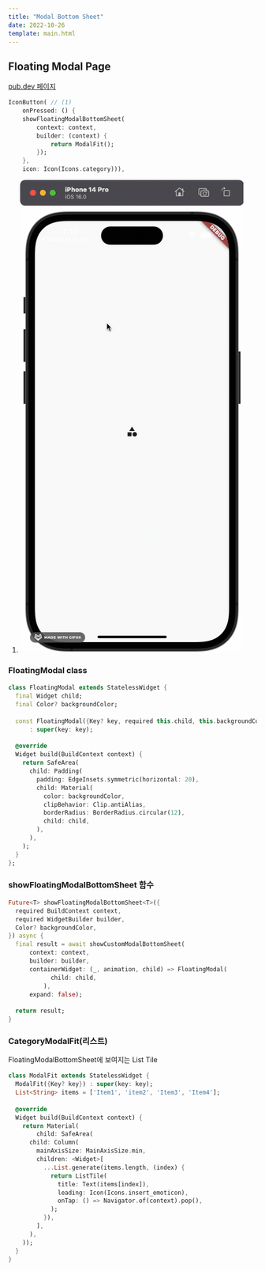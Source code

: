 ```yaml
---
title: "Modal Bottom Sheet"
date: 2022-10-26
template: main.html
---
```


## Floating Modal Page
[pub.dev 페이지](https://pub.dev/packages/modal_bottom_sheet)<br>

```dart
IconButton( // (1)
    onPressed: () {
    showFloatingModalBottomSheet(
        context: context,
        builder: (context) {
            return ModalFit();
        });
    },
    icon: Icon(Icons.category))),
```

1. ![floatingModalBottomSheet](/docs/assets/img/flutter/design/modal_bottom_sheet/floating_modal_bottom_sheet.gif)

### FloatingModal class
```dart
class FloatingModal extends StatelessWidget {
  final Widget child;
  final Color? backgroundColor;

  const FloatingModal({Key? key, required this.child, this.backgroundColor})
      : super(key: key);

  @override
  Widget build(BuildContext context) {
    return SafeArea(
      child: Padding(
        padding: EdgeInsets.symmetric(horizontal: 20),
        child: Material(
          color: backgroundColor,
          clipBehavior: Clip.antiAlias,
          borderRadius: BorderRadius.circular(12),
          child: child,
        ),
      ),
    );
  }
};
```
### showFloatingModalBottomSheet 함수
```dart
Future<T> showFloatingModalBottomSheet<T>({
  required BuildContext context,
  required WidgetBuilder builder,
  Color? backgroundColor,
}) async {
  final result = await showCustomModalBottomSheet(
      context: context,
      builder: builder,
      containerWidget: (_, animation, child) => FloatingModal(
            child: child,
          ),
      expand: false);

  return result;
}
```


### CategoryModalFit(리스트)
FloatingModalBottomSheet에 보여지는 List Tile
```dart
class ModalFit extends StatelessWidget {
  ModalFit({Key? key}) : super(key: key);
  List<String> items = ['Item1', 'item2', 'Item3', 'Item4'];

  @override
  Widget build(BuildContext context) {
    return Material(
        child: SafeArea(
      child: Column(
        mainAxisSize: MainAxisSize.min,
        children: <Widget>[
          ...List.generate(items.length, (index) {
            return ListTile(
              title: Text(items[index]),
              leading: Icon(Icons.insert_emoticon),
              onTap: () => Navigator.of(context).pop(),
            );
          }),
        ],
      ),
    ));
  }
}
```